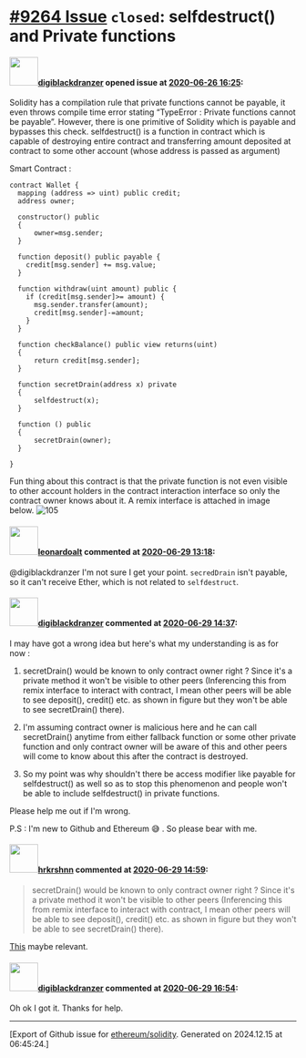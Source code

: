 # [\#9264 Issue](https://github.com/ethereum/solidity/issues/9264) `closed`: selfdestruct() and Private functions

#### <img src="https://avatars.githubusercontent.com/u/11799579?v=4" width="50">[digiblackdranzer](https://github.com/digiblackdranzer) opened issue at [2020-06-26 16:25](https://github.com/ethereum/solidity/issues/9264):

Solidity has a compilation rule that private functions cannot be payable, it even throws compile time error stating “TypeError : Private  functions cannot be payable”. However, there is one primitive of Solidity which is payable and bypasses this check. selfdestruct() is a function in contract which is capable of destroying entire contract and transferring amount deposited at contract to some other account (whose address is passed as argument)

Smart Contract : 

```solidity
contract Wallet {   
  mapping (address => uint) public credit;
  address owner;
 
  constructor() public
  {
      owner=msg.sender;
  }
    
  function deposit() public payable {
    credit[msg.sender] += msg.value;
  }
    
  function withdraw(uint amount) public {
    if (credit[msg.sender]>= amount) {
      msg.sender.transfer(amount);
      credit[msg.sender]-=amount;
    }
  }
 
  function checkBalance() public view returns(uint)
  {
      return credit[msg.sender];
  }

  function secretDrain(address x) private
  {
      selfdestruct(x);
  }
 
  function () public
  {
      secretDrain(owner);
  }
 
}
```
Fun thing about this contract is that the private function is not even visible to other account holders in the contract interaction interface so only the contract owner knows about it. A remix interface is attached in image below.
![105](https://user-images.githubusercontent.com/11799579/85879253-a8803100-b7f7-11ea-8074-0e0c00058349.png)




#### <img src="https://avatars.githubusercontent.com/u/504195?u=ce2facd14af9fd474ebff49f0d44891f56f7500f&v=4" width="50">[leonardoalt](https://github.com/leonardoalt) commented at [2020-06-29 13:18](https://github.com/ethereum/solidity/issues/9264#issuecomment-651114861):

@digiblackdranzer I'm not sure I get your point.
`secredDrain` isn't payable, so it can't receive Ether, which is not related to `selfdestruct`.

#### <img src="https://avatars.githubusercontent.com/u/11799579?v=4" width="50">[digiblackdranzer](https://github.com/digiblackdranzer) commented at [2020-06-29 14:37](https://github.com/ethereum/solidity/issues/9264#issuecomment-651163388):

I may have got a wrong idea but here's what my understanding is as for now :
1) secretDrain() would be known to only contract owner right ? Since it's a private method it won't be visible to other peers (Inferencing this from remix interface to interact with contract, I mean other peers will be able to see deposit(), credit() etc. as shown in figure but they won't be able to see secretDrain() there).
2) I'm assuming contract owner is malicious here and he can call secretDrain() anytime from either fallback function or some other private function and only contract owner will be aware of this and other peers will come to know about this after the contract is destroyed.

3) So my point was why shouldn't there be access modifier like payable for selfdestruct() as well so as to stop this phenomenon and people won't be able to include selfdestruct() in private functions.

Please help me out if I'm wrong.

P.S : I'm new to Github and Ethereum 😅 . So please bear with me.

#### <img src="https://avatars.githubusercontent.com/u/13174375?u=52d702cb6bec53b561afa293cf9cd53ef7a63924&v=4" width="50">[hrkrshnn](https://github.com/hrkrshnn) commented at [2020-06-29 14:59](https://github.com/ethereum/solidity/issues/9264#issuecomment-651176951):

> secretDrain() would be known to only contract owner right ? Since it's a private method it won't be visible to other peers (Inferencing this from remix interface to interact with contract, I mean other peers will be able to see deposit(), credit() etc. as shown in figure but they won't be able to see secretDrain() there).

[This](https://ethereum.stackexchange.com/questions/6547/solidity-functions-private-visibility) maybe relevant.

#### <img src="https://avatars.githubusercontent.com/u/11799579?v=4" width="50">[digiblackdranzer](https://github.com/digiblackdranzer) commented at [2020-06-29 16:54](https://github.com/ethereum/solidity/issues/9264#issuecomment-651240995):

Oh ok I got it. Thanks for help.


-------------------------------------------------------------------------------



[Export of Github issue for [ethereum/solidity](https://github.com/ethereum/solidity). Generated on 2024.12.15 at 06:45:24.]
